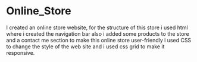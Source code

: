 # Online_Store
I created an online store website, for the structure of this store i used html where i created the navigation bar also i added some products to the store and a contact me section to make this online store user-friendly i used CSS to change the style of the web site and i used css grid to make it responsive. 